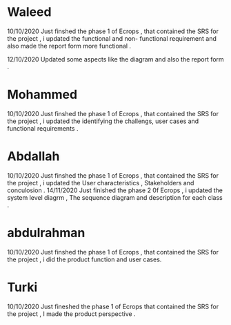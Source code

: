 # Waleed
10/10/2020 Just finshed the phase 1 of Ecrops , that contained the SRS for the project , i updated the functional and non- functional requirement and also made the report form more functional .

12/10/2020 Updated some aspects like the diagram and also the report form  .

# Mohammed
10/10/2020 Just finshed the phase 1 of Ecrops , that contained the SRS for the project , i updated the identifying the challengs, user cases and functional requirements . 

# Abdallah
10/10/2020 Just finshed the phase 1 of Ecrops , that contained the SRS for the project , i updated the User characteristics , Stakeholders and conculosion .
14/11/2020 Just finished the phase 2 0f Ecrops , i updated the system level diagrm , The sequence diagram and description for each class .

# abdulrahman
10/10/2020 Just finshed the phase 1 of Ecrops , that contained the SRS for the project , i did the product function and user cases.

# Turki 
10/10/2020 Just fineshed the phase 1 of Ecrops that contained the SRS for the project , I made the product perspective .
